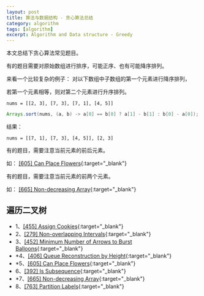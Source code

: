 ```yaml
---
layout: post
title: 算法与数据结构 - 贪心算法总结
category: algorithm
tags: [algorithm]
excerpt: Algorithm and Data structure - Greedy
---
```



本文总结下贪心算法常见题目。  

有的题目需要对原始数组进行排序，可能正序、也有可能降序排列。  

来看一个比较复杂的例子： 对以下数组中子数组的第一个元素进行降序排列，  

若第一个元素相等，则对第二个元素进行升序排列。  

`nums = [[2, 3], [7, 3], [7, 1], [4, 5]]`  

``` java
Arrays.sort(nums, (a, b) -> a[0] == b[0] ? a[1] - b[1] : b[0] - a[0]);
```

结果：  

`nums = [[7, 1], [7, 3], [4, 5]], [2, 3]` 

有的题目，需要注意当前元素的前后元素。  

如：  [[605] Can Place Flowers](http://yaoyichen.cn/algorithm/2020/06/23/leetcode-605.html){:target="_blank"}  

有的题目，需要注意当前元素的前两个元素。  

如：  [[665] Non-decreasing Array](http://yaoyichen.cn/algorithm/2020/06/23/leetcode-665.html){:target="_blank"}  

## 遍历二叉树  

- 1、[[455] Assign Cookies](http://yaoyichen.cn/algorithm/2020/06/23/leetcode-455.html){:target="_blank"}  
- 2、[[279] Non-overlapping Intervals](http://yaoyichen.cn/algorithm/2020/06/23/leetcode-435.html){:target="_blank"}  
- 3、[[452] Minimum Number of Arrows to Burst Balloons](http://yaoyichen.cn/algorithm/2020/06/23/leetcode-452.html){:target="_blank"}  
- *4、[[406] Queue Reconstruction by Height](http://yaoyichen.cn/algorithm/2020/06/23/leetcode-406.html){:target="_blank"}  
- *5、[[605] Can Place Flowers](http://yaoyichen.cn/algorithm/2020/06/23/leetcode-605.html){:target="_blank"}  
- 6、[[392] Is Subsequence](http://yaoyichen.cn/algorithm/2020/06/23/leetcode-392.html){:target="_blank"}  
- *7、[[665] Non-decreasing Array](http://yaoyichen.cn/algorithm/2020/06/23/leetcode-665.html){:target="_blank"}  
- 8、[[763] Partition Labels](http://yaoyichen.cn/algorithm/2020/06/23/leetcode-763.html){:target="_blank"}  


